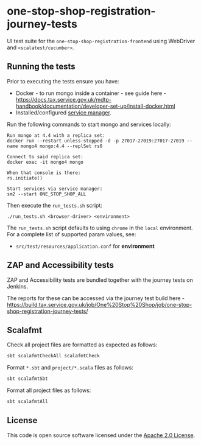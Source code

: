 # one-stop-shop-registration-journey-tests
UI test suite for the `one-stop-shop-registration-frontend` using WebDriver and `<scalatest/cucumber>`.

## Running the tests

Prior to executing the tests ensure you have:
- Docker - to run mongo inside a container - see guide here - https://docs.tax.service.gov.uk/mdtp-handbook/documentation/developer-set-up/install-docker.html
- Installed/configured [service manager](https://github.com/hmrc/service-manager).

Run the following commands to start mongo and services locally:

    Run mongo at 4.4 with a replica set:
    docker run --restart unless-stopped -d -p 27017-27019:27017-27019 --name mongo4 mongo:4.4 --replSet rs0
    
    Connect to said replica set:
    docker exec -it mongo4 mongo

    When that console is there:
    rs.initiate()

    Start services via service manager:
    sm2 --start ONE_STOP_SHOP_ALL 

Then execute the `run_tests.sh` script:

    ./run_tests.sh <browser-driver> <environment> 

The `run_tests.sh` script defaults to using `chrome` in the `local` environment.  For a complete list of supported param values, see:
- `src/test/resources/application.conf` for **environment**

## ZAP and Accessibility tests

ZAP and Accessibility tests are bundled together with the journey tests on Jenkins.

The reports for these can be accessed via the journey test build here - https://build.tax.service.gov.uk/job/One%20Stop%20Shop/job/one-stop-shop-registration-journey-tests/

## Scalafmt

Check all project files are formatted as expected as follows:

```bash
sbt scalafmtCheckAll scalafmtCheck
```

Format `*.sbt` and `project/*.scala` files as follows:

```bash
sbt scalafmtSbt
```

Format all project files as follows:

```bash
sbt scalafmtAll
```

## License

This code is open source software licensed under the [Apache 2.0 License]("http://www.apache.org/licenses/LICENSE-2.0.html").